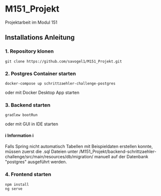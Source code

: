 # M151_Projekt
Projektarbeit im Modul 151

## Installations Anleitung
### 1. Repository klonen
````
git clone https://github.com/savogel1/M151_Projekt.git
````
### 2. Postgres Container starten
````
docker-compose up schrittzaehler-challenge-postgres
````
oder mit Docker Desktop App starten
### 3. Backend starten
````
gradlew bootRun
````
oder mit GUI in IDE starten <br>
#### ℹ Information ℹ <br>
Falls Spring nicht automatisch Tabellen mit Beispieldaten erstellen konnte, müssen zuerst die .sql Dateien unter <workspace>/M151_Projekt/backend-schrittzaehler-challenge/src/main/resources/db/migration/ manuell auf der Datenbank "postgres" ausgeführt werden.
### 4. Frontend starten 
````
npm install
ng serve
````
